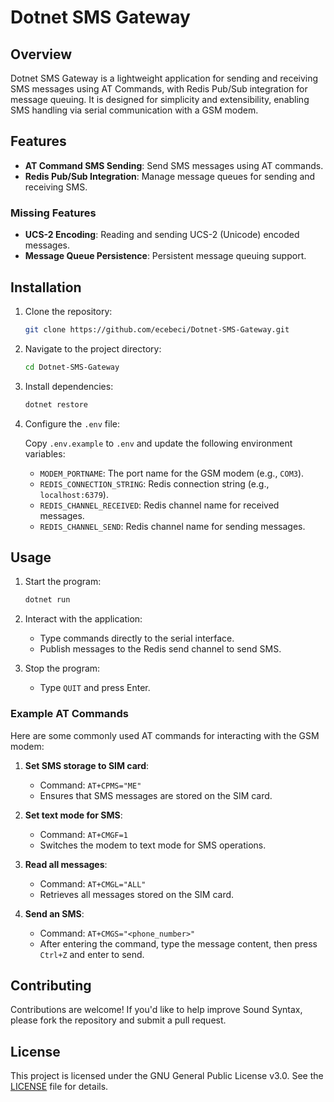 # Dotnet SMS Gateway

## Overview

Dotnet SMS Gateway is a lightweight application for sending and receiving SMS messages using AT Commands, with Redis Pub/Sub integration for message queuing. It is designed for simplicity and extensibility, enabling SMS handling via serial communication with a GSM modem.

## Features

- **AT Command SMS Sending**: Send SMS messages using AT commands.
- **Redis Pub/Sub Integration**: Manage message queues for sending and receiving SMS.

### Missing Features

- **UCS-2 Encoding**: Reading and sending UCS-2 (Unicode) encoded messages.
- **Message Queue Persistence**: Persistent message queuing support.

## Installation

1. Clone the repository:

   ```bash
   git clone https://github.com/ecebeci/Dotnet-SMS-Gateway.git
   ```

2. Navigate to the project directory:

   ```bash
   cd Dotnet-SMS-Gateway
   ```

3. Install dependencies:

   ```bash
   dotnet restore
   ```

4. Configure the `.env` file:

   Copy `.env.example` to `.env` and update the following environment variables:
   - `MODEM_PORTNAME`: The port name for the GSM modem (e.g., `COM3`).
   - `REDIS_CONNECTION_STRING`: Redis connection string (e.g., `localhost:6379`).
   - `REDIS_CHANNEL_RECEIVED`: Redis channel name for received messages.
   - `REDIS_CHANNEL_SEND`: Redis channel name for sending messages.

## Usage

1. Start the program:

   ```bash
   dotnet run
   ```

2. Interact with the application:
   - Type commands directly to the serial interface.
   - Publish messages to the Redis send channel to send SMS.

3. Stop the program:
   - Type `QUIT` and press Enter.

### Example AT Commands

Here are some commonly used AT commands for interacting with the GSM modem:

1. **Set SMS storage to SIM card**:
   - Command: `AT+CPMS="ME"`
   - Ensures that SMS messages are stored on the SIM card.

2. **Set text mode for SMS**:
   - Command: `AT+CMGF=1`
   - Switches the modem to text mode for SMS operations.

3. **Read all messages**:
   - Command: `AT+CMGL="ALL"`
   - Retrieves all messages stored on the SIM card.

4. **Send an SMS**:
   - Command: `AT+CMGS="<phone_number>"`
   - After entering the command, type the message content, then press `Ctrl+Z` and enter to send.

## Contributing

Contributions are welcome! If you'd like to help improve Sound Syntax, please fork the repository and submit a pull request.

## License

This project is licensed under the GNU General Public License v3.0. See the [LICENSE](https://www.gnu.org/licenses/gpl-3.0.html) file for details.
